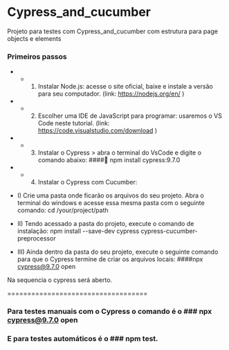 # Cypress_and_cucumber
Projeto para testes com Cypress_and_cucumber com estrutura para page objects e elements

### Primeiros passos
* - 1.	Instalar Node.js: acesse o site oficial, baixe e instale a versão para seu computador. (link: https://nodejs.org/en/ )
* - 2.	Escolher uma IDE de JavaScript para programar: usaremos o VS Code neste tutorial. (link: https://code.visualstudio.com/download )
* - 3.	Instalar o Cypress > abra o terminal do VsCode e digite o comando abaixo:
####	npm install cypress:9.7.0
* - 4. Instalar o Cypress com Cucumber:

* I) Crie uma pasta onde ficarão os arquivos do seu projeto. Abra o terminal do windows e acesse essa mesma pasta com o seguinte comando:
cd /your/project/path
 
* II) Tendo acessado a pasta do projeto, execute o comando de instalação:
npm install --save-dev cypress cypress-cucumber-preprocessor
 
* III) Ainda dentro da pasta do seu projeto, execute o seguinte comando para que o Cypress termine de criar os arquivos locais:
####npx cypress@9.7.0 open

Na sequencia o cypress será aberto.

===================================

### Para testes manuais com o Cypress o comando é o ### npx cypress@9.7.0 open

### E para testes automáticos é o  ### npm test.


